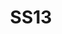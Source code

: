 ---
title: SS13
crosslinks:
- TheHoPisBad
- nocontext
- place
- ss14
- ApocalypseRising
- SUBREDDITNAME
- homestuck
- ss13art
- furry
- Stationeers
- titlegore
- Stellaris
- REEEEEEEEEE
- AteThePasta
- Games
- tf2
- ftlgame
- AskReddit
- PlaceNL
---